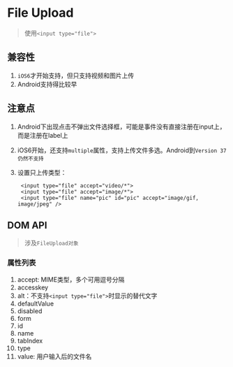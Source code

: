 # File Upload

> 使用`<input type="file">`

## 兼容性

1. `iOS6`才开始支持，但只支持视频和图片上传
2. Android支持得比较早


## 注意点

1. Android下出现点击不弹出文件选择框，可能是事件没有直接注册在input上，而是注册在label上
2. iOS6开始，还支持`multiple`属性，支持上传文件多选。Android到`Version 37仍然不支持`
3. 设置只上传类型：

        <input type="file" accept="video/*"> 
        <input type="file" accept="image/*">
        <input type="file" name="pic" id="pic" accept="image/gif, image/jpeg" />


## DOM API

> 涉及`FileUpload对象`

### 属性列表

1. accept: MIME类型，多个可用逗号分隔
2. accesskey
3. alt：不支持`<input type="file">`时显示的替代文字
4. defaultValue
5. disabled
6. form
7. id
8. name
9. tabIndex
10. type
11. value: 用户输入后的文件名



